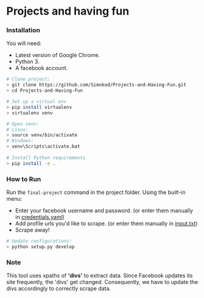 # Projects and having fun

### Installation

You will need:

- Latest version of Google Chrome.
- Python 3.
- A facebook account.

```bash
# Clone project:
> git clone https://github.com/Simokod/Projects-and-Having-Fun.git
> cd Projects-and-Having-Fun

# Set up a virtual env
> pip install virtualenv
> virtualenv venv

# Open venv:
# Linux:
> source venv/bin/activate
# Windows:
> venv\Scripts\activate.bat
  
# Install Python requirements
> pip install -e .
```

### How to Run
Run the `final-project` command in the project folder.
Using the built-in menu:
- Enter your facebook username and password. (or enter them manually in [credentials.yaml](credentials.yaml))
- Add profile urls you'd like to scrape. (or enter them manually in [input.txt](input.txt))
- Scrape away!


```bash
# Update configurations:
> python setup.py develop
```

### Note

This tool uses xpaths of **'divs'** to extract data. Since Facebook updates its site frequently, the 'divs' get changed. Consequently, we have to update the divs accordingly to correctly scrape data.


